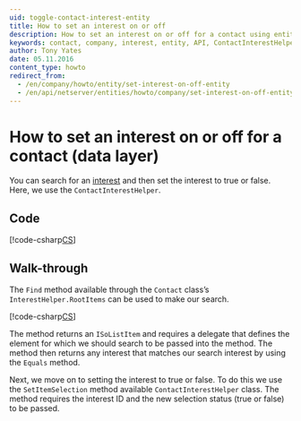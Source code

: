 ```yaml
---
uid: toggle-contact-interest-entity
title: How to set an interest on or off
description: How to set an interest on or off for a contact using entities
keywords: contact, company, interest, entity, API, ContactInterestHelper, SetItemSelection
author: Tony Yates
date: 05.11.2016
content_type: howto
redirect_from:
  - /en/company/howto/entity/set-interest-on-off-entity
  - /en/api/netserver/entities/howto/company/set-interest-on-off-entity
---
```


# How to set an interest on or off for a contact (data layer)

You can search for an [interest][1] and then set the interest to true or false. Here, we use the `ContactInterestHelper`.

## Code

[!code-csharp[CS](includes/toggle-interest-entity.cs)]

## Walk-through

The `Find` method available through the `Contact` class’s `InterestHelper.RootItems` can be used to make our search.

[!code-csharp[CS](includes/toggle-interest-entity.cs?range=14-18)]

The method returns an `ISoListItem` and requires a delegate that defines the element for which we should search to be passed into the method. The method then returns any interest that matches our search interest by using the `Equals` method.

Next, we move on to setting the interest to true or false. To do this we use the `SetItemSelection` method available `ContactInterestHelper` class. The method requires the interest ID and the new selection status (true or false) to be passed.

<!-- Referenced links -->
[1]: ../../../../company/reference/index.md#interests
